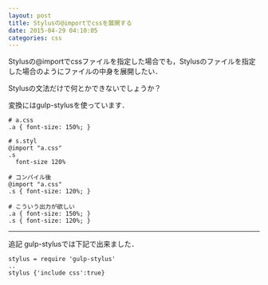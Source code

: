 ```yaml
---
layout: post
title: Stylusの@importでcssを展開する
date: 2015-04-29 04:10:05
categories: css
---
```

<p>Stylusの@importでcssファイルを指定した場合でも，Stylusのファイルを指定した場合のようにファイルの中身を展開したい．</p>

<p>Stylusの文法だけで何とかできないでしょうか？</p>

<p>変換にはgulp-stylusを使っています．</p>

```
# a.css
.a { font-size: 150%; }

# s.styl
@import "a.css"
.s
  font-size 120%

# コンパイル後
@import "a.css"
.s { font-size: 120%; }

# こういう出力が欲しい
.a { font-size: 150%; }
.s { font-size: 120%; }
```

<hr>

<p>追記 gulp-stylusでは下記で出来ました．</p>

```
stylus = require 'gulp-stylus'
..
stylus {'include css':true}
```

